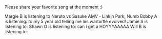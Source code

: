 Please share your favorite song at the moment :) 

Margie B is listening to Naruto vs Sasuke AMV - Linkin Park, Numb 
Bobby A is listening: to my 5 year old telling me his wartortle evolved! 
Jamie S is listening to:
Shawn O is listening to: can i get a HOYYYAAAAA
Will B is listening to: